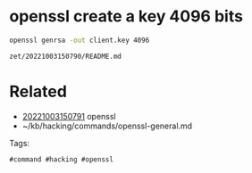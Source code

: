 # openssl create a key 4096 bits
```bash
openssl genrsa -out client.key 4096
```

` zet/20221003150790/README.md `

# Related

- [20221003150791](/zet/20221003150791/README.md) openssl
- ~/kb/hacking/commands/openssl-general.md

Tags:

    #command #hacking #openssl 
